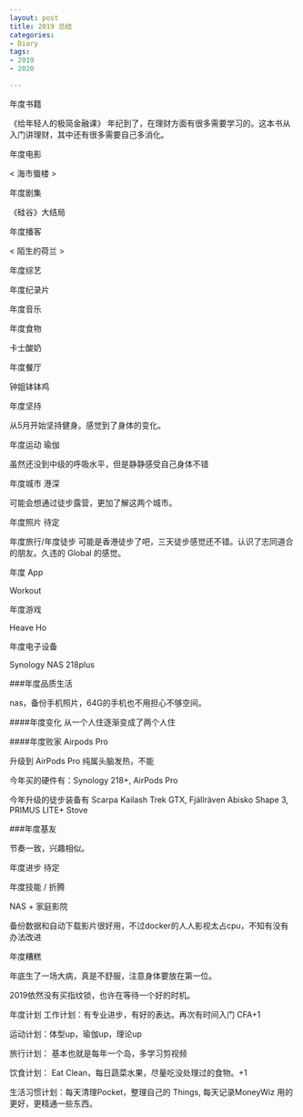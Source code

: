```yaml
---
layout: post
title: 2019 总结
categories: 
- Diary
tags:
- 2019
- 2020

---
```


年度书籍

《给年轻人的极简金融课》
年纪到了，在理财方面有很多需要学习的。这本书从入门讲理财，其中还有很多需要自己多消化。





年度电影

< 海市蜃楼 >



年度剧集

《硅谷》大结局


<!--more-->


年度播客

< 陌生的荷兰 >



年度综艺


年度纪录片


年度音乐



年度食物

卡士酸奶


年度餐厅

钟姐钵钵鸡

年度坚持

从5月开始坚持健身。感觉到了身体的变化。




年度运动
瑜伽

虽然还没到中级的呼吸水平，但是静静感受自己身体不错


年度城市
港深

可能会想通过徒步露营，更加了解这两个城市。



年度照片
待定



年度旅行/年度徒步
可能是香港徒步了吧，三天徒步感觉还不错。认识了志同道合的朋友。久违的 Global 的感觉。



年度 App

Workout



年度游戏

Heave Ho


年度电子设备

Synology NAS 218plus


###年度品质生活

nas，备份手机照片，64G的手机也不用担心不够空间。


####年度变化
从一个人住逐渐变成了两个人住



####年度败家
Airpods Pro

升级到 AirPods Pro 纯属头脑发热，不能

今年买的硬件有：Synology 218+, AirPods Pro

今年升级的徒步装备有 Scarpa Kailash Trek GTX, Fjällräven Abisko Shape 3, PRIMUS LITE+ Stove



###年度基友


节奏一致，兴趣相似。



年度进步
待定



年度技能 / 折腾

NAS + 家庭影院

备份数据和自动下载影片很好用，不过docker的人人影视太占cpu，不知有没有办法改进



年度糟糕

年底生了一场大病，真是不舒服，注意身体要放在第一位。

2019依然没有买指纹锁，也许在等待一个好的时机。




年度计划
工作计划：有专业进步，有好的表达。再次有时间入门 CFA+1

运动计划：体型up，瑜伽up，理论up

旅行计划： 基本也就是每年一个岛，多学习剪视频

饮食计划： Eat Clean，每日蔬菜水果，尽量吃没处理过的食物。+1

生活习惯计划：每天清理Pocket，整理自己的 Things, 每天记录MoneyWiz 用的更好，更精通一些东西。